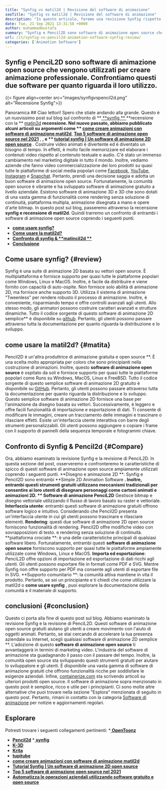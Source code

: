 ```yaml
---
title: "Synfig vs matil2d | Revisione del software di animazione" 
seoTitle: "Synfig vs matil2d | Revisione del software di animazione" 
description: "In questo articolo, faremo una revisione Synfig rispetto alla revisione di PenciL2D. Entrambi sono il software di animazione open source sono ospitati da soli e ricchi di persone." 
date: Tue, 21 Sep 2021 13:31:58 +0000
author: muhammadmustafa
summary: "Synfig e Pencil2D sono software di animazione open source che vengono utilizzati per creare animazioni professionali. Confrontiamo questi due software per quanto riguarda il loro utilizzo." 
url: /it/synfig-vs-pencil2d-animation-software-synfig-review/
categories: ['Animation Software']
---
```


## Synfig e PenciL2D sono software di animazione open source che vengono utilizzati per creare animazione professionale. Confrontiamo questi due software per quanto riguarda il loro utilizzo.

{{< figure align=center src="images/synfigvspencil2d.png" alt="Recensione Synfig">}}


Panoramica ## 
Ciao lettori! Spero che stiate andando alla grande. Questo è un nuovissimo post sul blog sul confronto di **[ **synfig ** ][1] **recensione con la **  [matin2d][2] **recensione. Nel nuovo passato, abbiamo pubblicato alcuni articoli su argomenti come **  [come creare animazioni con software di animazione matil2d][3]**,  **[Top 5 software di animazione open source nel 2021][4]** , **, e ** [tutorial synfig | Un software di animazione 2D open source][5]** . Costruire video animati è divertente ed è diventato un bisogno di tempo. In effetti, è molto facile memorizzare ed elaborare i contenuti video rispetto al contenuto testuale e audio. C'è stato un immenso cambiamento nel marketing digitale in tutto il mondo. Inoltre, vediamo aziende che fanno video commercializzazione dei loro prodotti su quasi tutte le piattaforme di social media popolari come [Facebook][6], [YouTube][7], [Instagram][8] e [Snapchat][9].
Pertanto, prendi una decisione saggia e adotta un buon software di animazione open source. Fortunatamente, la comunità open source è vibrante e ha sviluppato software di animazione gratuito a livello aziendale. Esistono software di animazione 3D e 3D che sono dotati di una vasta gamma di funzionalità come rendering senza soluzione di continuità, piattaforma multipla, animazione disegnata a mano e opere d'arte bitmap. In questo post sul blog, passeremo attraverso la recensione **synfig  **e**   recensione di matil2d**. Quindi trarremo un confronto di entrambi i software di animazione open source coprendo i seguenti punti.
  * **[come usare synfig?][10]**
  * **[Come usare la matil2d?][11]**
  * **[Confronto di synfig & **matincil2d **][12]** 
  * **[Conclusione][13]**

##  **Come usare synfig?**    {#review}
Synfig è una suite di animazione 2D basata su vettori open source. È multipiattaforma e fornisce supporto per quasi tutte le piattaforme popolari come Windows, Linux e MacOS. Inoltre, è facile da distribuire e viene fornito con capacità di auto-ospite. Non fornisce solo abilità di animazione 2D, ma fornisce anche supporto 3D. Utilizza il sistema di animazione "Tweenless" per rendere robusto il processo di animazione. Inoltre, è conveniente, risparmiando tempo e offre controlli avanzati agli utenti. Allo stesso modo, gli animatori possono costruire caratteri avanzati e strutture dinamiche. Tutto il codice sorgente di questo software di animazione 2D semplice** è disponibile su [github][14]. Pertanto, gli utenti possono passare attraverso tutta la documentazione per quanto riguarda la distribuzione e lo sviluppo.

## come usare la matil2d?   {#matita}
Pencil2D è un'altra produttrice di animazione gratuita e open source **. È una scelta molto appropriata per coloro che sono principianti nella costruzione di animazioni. Inoltre, questo  **software di animazione open source**  è ospitato da soli e fornisce supporto per quasi tutte le piattaforme popolari come Runs su Windows, MacOS, Linux e FreeBSD. Tutto il codice sorgente di questo semplice software di animazione 2D gratuito è disponibile su [GitHub][15]. Pertanto, gli utenti possono passare attraverso tutta la documentazione per quanto riguarda la distribuzione e lo sviluppo. Questo semplice software di animazione 2D fornisce una base per l'animazione da disegno basata su vettori. Successivamente, è leggero e offre facili funzionalità di importazione e esportazione di dati. Ti consente di modificare le immagini, creare un tracciamento delle immagini e trascinare o rilasciare effetti. Esiste un'interfaccia utente interattiva con barre degli strumenti personalizzabili. Gli utenti possono aggiungere o copiare i frame con il supporto di pannelli della sequenza temporale e fotogrammi chiave.

## Confronto di Synfig & Pencil2d   {#Compare}
Ora, abbiamo esaminato la revisione Synfig e la revisione di PenciL2D. In questa sezione del post, osserveremo e confronteremo le caratteristiche di spicco di questi software di animazione open source ampiamente utilizzati coprendo i seguenti punti.
**Disegno e animazione 2D **: Synfig e Pencil2D sono entrambi **Simple 2D Animation Software **. Inoltre, entrambi questi strumenti gratuiti utilizzano meccanismi tradizionali per consentire ai loro utenti di disegnare personaggi come cartoni animati e animazioni 2D. ** Software di animazione PenciL2D**  Gestisce bitmap e disegno vettoriale utilizzando il flusso di lavoro basato su raster e vettoriale.
**Interfaccia utente**: entrambi questi software di animazione gratuiti offrono software logico e intuitivo. Considerando che Pencil2D presenta un'interfaccia utente in cui gli utenti possono trascinare e rilasciare elementi.
**Rendering**: questi due software di animazione 2D open source forniscono funzionalità di rendering. Pencil2D offre modifiche video con sovrapposizioni di testo. e rendering senza soluzione di continuità.
**piattaforma crociate **: è una delle caratteristiche principali di qualsiasi software libero. Fortunatamente, entrambi questi  **software di animazione open source**  forniscono supporto per quasi tutte le piattaforme ampiamente utilizzate come Windows, Linux e MacOS.
**Importa ed esportazione**: PenciL2D offre opzioni di importazione ed esportazione di dati ricchi agli utenti. Gli utenti possono esportare file in formati come PDF e SVG. Mentre Synfig non offre supporto per PDF ma consente agli utenti di esportare file in SVG.
**Supporto comunitario **: la comunità attiva mantiene in vita il prodotto. Pertanto, se sei un principiante e ti chiedi che come utilizzare la matil2d o  **come usare synfig** , puoi esplorare la documentazione della comunità e il materiale di supporto.

## conclusioni   {#conclusion}
Questo ci porta alla fine di questo post sul blog. Abbiamo esaminato la revisione Synfig e la revisione di PenciL2D. Questi software di animazione open source gratuiti aiutano gli utenti a creare movimento con l'aiuto di oggetti animati. Pertanto, se stai cercando di accelerare la tua presenza aziendale su Internet, scegli qualsiasi software di animazione 2D semplice **. L'adozione di questo  **software di animazione open source**  ti avvantaggerà in termini di marketing video. L'industria del software di animazione sta guadagnando il passo con il passare del tempo. Inoltre, la comunità open source sta sviluppando questi strumenti gratuiti per aiutare lo sviluppatore e gli utenti. È disponibile una vasta gamma di software di animazione gratuiti che offrono funzionalità ricche per soddisfare le esigenze aziendali.
Infine, [containerize.com][16] sta scrivendo articoli su ulteriori prodotti open source. Il software di animazione sopra menzionato in questo post è semplice, ricco e utile per i principianti. Ci sono molte altre alternative che puoi trovare nella sezione "Esplora" menzionata di seguito in questo post. Pertanto, rimani in contatto con la categoria [Software di animazione][17] per notizie e aggiornamenti regolari.

## Esplorare
Potresti trovare i seguenti collegamenti pertinenti:
  *[ **OpenToonz** ][18]
  * **[Pencil2d][2]**
  *[ **synfig** ][1]
  * **[K-3D][19]**
  * **[Krita][20]**
  * **[tupitube][21]**
  * **[come creare animazioni con software di animazione matil2d][3]**
  * **[Tutorial Synfig | Un software di animazione 2D open source][5]**
  * **[Top 5 software di animazione open source nel 2021][4]**
  * **[Automatizza le operazioni aziendali utilizzando software gratuito e open source][22]**

  
[1]: https://products.containerize.com/animation-software/synfig/
[2]: https://products.containerize.com/animation-software/pencil2d/
[3]: https://blog.containerize.com/animation-software/how-to-create-animations-with-pencil2d-animation-software/
[4]: https://blog.containerize.com/animation-software/top-5-open-source-animation-software-in-2021/
[5]: https://blog.containerize.com/animation-software/synfig-tutorial-an-open-source-2d-animation-software/
[6]: https://www.facebook.com/
[7]: https://www.youtube.com/
[8]: http://instagram.com/
[9]: https://www.snapchat.com/
[10]: #review
[11]: #pencil
[12]: #compare
[13]: #Conclusion
[14]: https://github.com/synfig/synfig
[15]: https://github.com/pencil2d/pencil
[16]: https://www.containerize.com/
[17]: https://products.containerize.com/animation-software/
[18]: https://products.containerize.com/animation-software/opentoonz/
[19]: https://products.containerize.com/animation-software/k3d/
[20]: https://products.containerize.com/animation-software/krita/
[21]: https://products.containerize.com/animation-software/tupitube/
[22]: https://blog.containerize.com/blogging/automate-business-operations-using-open-source-software/
